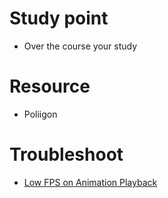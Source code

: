 # Study point
- Over the course your study 

# Resource
- Poliigon

# Troubleshoot
- [Low FPS on Animation Playback](https://blender.stackexchange.com/questions/14236/low-fps-on-animation-playback)